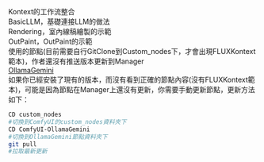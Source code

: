 Kontext的工作流整合  
BasicLLM，基礎連接LLM的做法  
Rendering，室內線稿繪製的示範  
OutPaint，OutPaint的示範   
使用的節點(目前需要自行GitClone到Custom_nodes下，才會出現FLUXKontext範本)，作者還沒有推送版本更新到Manager   
[OllamaGemini](https://github.com/al-swaiti/ComfyUI-OllamaGemini)    
如果你已經安裝了現有的版本，而沒有看到正確的節點內容(沒有FLUXKontext範本)，可能是因為節點在Manager上還沒有更新，你需要手動更新節點，更新方法如下：

```bash
CD custom_nodes
#切換到ComfyUI的custom_nodes資料夾下
CD ComfyUI-OllamaGemini
#切換到OllamaGemini節點資料夾下
git pull
#拉取最新更新
